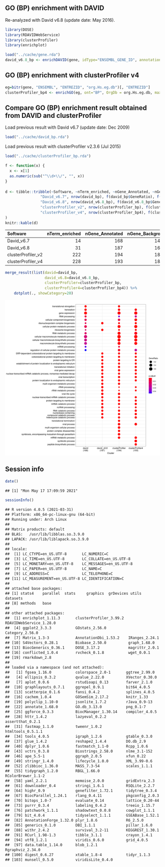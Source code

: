 ## GO (BP) enrichment with DAVID

Re-analyzed with David v6.8 (update date: May 2016).

``` r
library(DOSE)
library(RDAVIDWebService)
library(clusterProfiler)
library(enrichplot)
```

``` r
load("../cache/gene.rda")
david_v6.8_bp <- enrichDAVID(gene, idType="ENSEMBL_GENE_ID", annotation="GOTERM_BP_ALL", david.user="gcyu@connect.hku.hk")
```

## GO (BP) enrichment with clusterProfiler v4

``` r
eg=bitr(gene, "ENSEMBL", "ENTREZID", "org.Hs.eg.db")[, "ENTREZID"]
clusterProfiler_bp4 <- enrichGO(eg, ont="BP", OrgDb = org.Hs.eg.db, maxGSSize = NULL)
```

## Compare GO (BP) enrichment result obtained from DAVID and clusterProfiler

Load previous result with David v6.7 (update date: Dec 2009)

``` r
load("../cache/david_bp.rda")
```

Load previous result with clusterProfiler v2.3.6 (Jul 2015)

``` r
load("../cache/clusterProfiler_bp.rda")
```

``` r
f <- function(x) {
  x <- x[1]
  as.numeric(sub("^\\d+\\/", "", x))
}

d <- tibble::tribble(~Software, ~nTerm_enriched, ~nGene_Annotated, ~nGene_Background,
                "David_v6.7", nrow(david_bp), f(david_bp$GeneRatio), f(david_bp$BgRatio),
                "David_v6.8", nrow(david_v6.8_bp), f(david_v6.8_bp$GeneRatio), f(david_v6.8_bp$BgRatio),
                "clusterProfiler_v2", nrow(clusterProfiler_bp), f(clusterProfiler_bp$GeneRatio), f(clusterProfiler_bp$BgRatio),
                "clusterProfiler_v4", nrow(clusterProfiler_bp4), f(clusterProfiler_bp4$GeneRatio), f(clusterProfiler_bp4$BgRatio),
)
knitr::kable(d)
```

| Software           | nTerm_enriched | nGene_Annotated | nGene_Background |
|:-------------------|---------------:|----------------:|-----------------:|
| David_v6.7         |             14 |             168 |            14116 |
| David_v6.8         |             31 |             187 |            16792 |
| clusterProfiler_v2 |            222 |             194 |            18585 |
| clusterProfiler_v4 |            228 |             193 |            18866 |

``` r
merge_result(list(david=david_bp, 
                  david_v6.8=david_v6.8_bp, 
                  clusterProfiler=clusterProfiler_bp, 
                  clusterProfiler4=clusterProfiler_bp4)) %>%
    dotplot(., showCategory=20)
```

![](GO-BP-2021_files/figure-markdown_github/unnamed-chunk-11-1.png)

## Session info

``` r
date()
```

    ## [1] "Mon May 17 17:09:59 2021"

``` r
sessionInfo()
```

    ## R version 4.0.5 (2021-03-31)
    ## Platform: x86_64-pc-linux-gnu (64-bit)
    ## Running under: Arch Linux
    ## 
    ## Matrix products: default
    ## BLAS:   /usr/lib/libblas.so.3.9.0
    ## LAPACK: /usr/lib/liblapack.so.3.9.0
    ## 
    ## locale:
    ##  [1] LC_CTYPE=en_US.UTF-8       LC_NUMERIC=C              
    ##  [3] LC_TIME=en_US.UTF-8        LC_COLLATE=en_US.UTF-8    
    ##  [5] LC_MONETARY=en_US.UTF-8    LC_MESSAGES=en_US.UTF-8   
    ##  [7] LC_PAPER=en_US.UTF-8       LC_NAME=C                 
    ##  [9] LC_ADDRESS=C               LC_TELEPHONE=C            
    ## [11] LC_MEASUREMENT=en_US.UTF-8 LC_IDENTIFICATION=C       
    ## 
    ## attached base packages:
    ## [1] stats4    parallel  stats     graphics  grDevices utils     datasets 
    ## [8] methods   base     
    ## 
    ## other attached packages:
    ##  [1] enrichplot_1.11.3       clusterProfiler_3.99.2  RDAVIDWebService_1.28.0
    ##  [4] ggplot2_3.3.3           GOstats_2.56.0          Category_2.56.0        
    ##  [7] Matrix_1.3-3            AnnotationDbi_1.53.2    IRanges_2.24.1         
    ## [10] S4Vectors_0.28.1        Biobase_2.50.0          graph_1.68.0           
    ## [13] BiocGenerics_0.36.1     DOSE_3.17.2             magrittr_2.0.1         
    ## [16] conflicted_1.0.4        rvcheck_0.1.8           wget_0.0.1             
    ## [19] rmarkdown_2.8          
    ## 
    ## loaded via a namespace (and not attached):
    ##   [1] fgsea_1.16.0           colorspace_2.0-1       ggtree_2.99.0         
    ##   [4] ellipsis_0.3.2         qvalue_2.22.0          XVector_0.30.0        
    ##   [7] aplot_0.0.6            rstudioapi_0.13        farver_2.1.0          
    ##  [10] graphlayouts_0.7.1     ggrepel_0.9.1          bit64_4.0.5           
    ##  [13] scatterpie_0.1.6       fansi_0.4.2            splines_4.0.5         
    ##  [16] cachem_1.0.4           GOSemSim_2.17.2        knitr_1.33            
    ##  [19] polyclip_1.10-0        jsonlite_1.7.2         rJava_0.9-13          
    ##  [22] annotate_1.68.0        GO.db_3.13.0           png_0.1-7             
    ##  [25] ggforce_0.3.3          BiocManager_1.30.14    compiler_4.0.5        
    ##  [28] httr_1.4.2             lazyeval_0.2.2         assertthat_0.2.1      
    ##  [31] fastmap_1.1.0          tweenr_1.0.2           htmltools_0.5.1.1     
    ##  [34] tools_4.0.5            igraph_1.2.6           gtable_0.3.0          
    ##  [37] glue_1.4.2             reshape2_1.4.4         DO.db_2.9             
    ##  [40] dplyr_1.0.6            fastmatch_1.1-0        Rcpp_1.0.6            
    ##  [43] vctrs_0.3.8            Biostrings_2.58.0      nlme_3.1-152          
    ##  [46] ape_5.5-1              ggraph_2.0.5           xfun_0.22             
    ##  [49] stringr_1.4.0          lifecycle_1.0.0        XML_3.99-0.6          
    ##  [52] zlibbioc_1.36.0        MASS_7.3-54            scales_1.1.1          
    ##  [55] tidygraph_1.2.0        RBGL_1.66.0            RColorBrewer_1.1-2    
    ##  [58] yaml_2.2.1             memoise_2.0.0          gridExtra_2.3         
    ##  [61] downloader_0.4         stringi_1.6.1          RSQLite_2.2.7         
    ##  [64] highr_0.9              genefilter_1.72.1      tidytree_0.3.4        
    ##  [67] BiocParallel_1.24.1    rlang_0.4.11           pkgconfig_2.0.3       
    ##  [70] bitops_1.0-7           evaluate_0.14          lattice_0.20-44       
    ##  [73] purrr_0.3.4            labeling_0.4.2         treeio_1.15.7         
    ##  [76] patchwork_1.1.1        shadowtext_0.0.8       cowplot_1.1.1         
    ##  [79] bit_4.0.4              tidyselect_1.1.1       GSEABase_1.52.1       
    ##  [82] AnnotationForge_1.32.0 plyr_1.8.6             R6_2.5.0              
    ##  [85] generics_0.1.0         DBI_1.1.1              pillar_1.6.0          
    ##  [88] withr_2.4.2            survival_3.2-11        KEGGREST_1.30.1       
    ##  [91] RCurl_1.98-1.3         tibble_3.1.1           crayon_1.4.1          
    ##  [94] utf8_1.2.1             viridis_0.6.0          grid_4.0.5            
    ##  [97] data.table_1.14.0      blob_1.2.1             Rgraphviz_2.34.0      
    ## [100] digest_0.6.27          xtable_1.8-4           tidyr_1.1.3           
    ## [103] munsell_0.5.0          viridisLite_0.4.0
